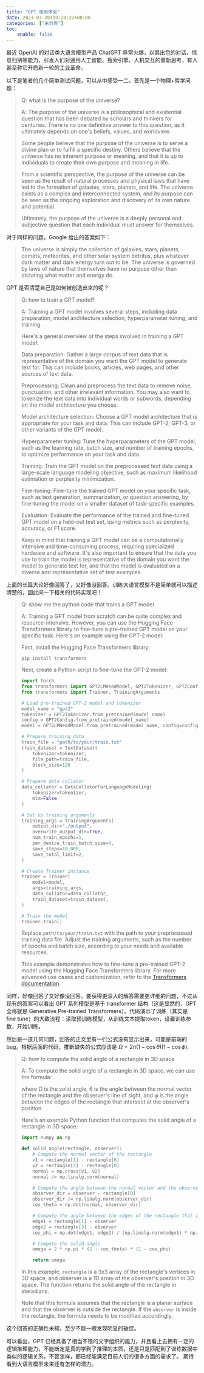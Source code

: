 ```yaml
---
title: "GPT 使用体验"
date: 2023-03-20T19:20:22+08:00
categories: ["未分类"]
toc:
    enable: false
---
```


最近 OpenAI 的对话类大语言模型产品 ChatGPT 异常火爆，以其出色的对话、信息归纳等能力，引发人们对通用人工智能、搜索引擎、人机交互的重新思考，有人甚至称它开启新一轮的工业革命。

以下是笔者的几个简单测试问题，可以从中感受一二。首先是一个物理+哲学问题：

> Q: what is the purpose of the universe?
> 
> A: The purpose of the universe is a philosophical and existential question that has been debated by scholars and thinkers for centuries. There is no one definitive answer to this question, as it ultimately depends on one's beliefs, values, and worldview.
> 
> Some people believe that the purpose of the universe is to serve a divine plan or to fulfill a specific destiny. Others believe that the universe has no inherent purpose or meaning, and that it is up to individuals to create their own purpose and meaning in life.
> 
> From a scientific perspective, the purpose of the universe can be seen as the result of natural processes and physical laws that have led to the formation of galaxies, stars, planets, and life. The universe exists as a complex and interconnected system, and its purpose can be seen as the ongoing exploration and discovery of its own nature and potential.
> 
> Ultimately, the purpose of the universe is a deeply personal and subjective question that each individual must answer for themselves.

对于同样的问题，Google 给出的答案如下：

> The universe is simply the collection of galaxies, stars, planets, comets, meteorites, and other solar system detritus, plus whatever dark matter and dark energy turn out to be. The universe is governed by laws of nature that themselves have no purpose other than dictating what matter and energy do.

GPT 是否清楚自己是如何被创造出来的呢？

> Q: how to train a GPT model?
> 
> A: Training a GPT model involves several steps, including data preparation, model architecture selection, hyperparameter tuning, and training.
> 
> Here's a general overview of the steps involved in training a GPT model:
> 
> Data preparation: Gather a large corpus of text data that is representative of the domain you want the GPT model to generate text for. This can include books, articles, web pages, and other sources of text data.
> 
> Preprocessing: Clean and preprocess the text data to remove noise, punctuation, and other irrelevant information. You may also want to tokenize the text data into individual words or subwords, depending on the model architecture you choose.
> 
> Model architecture selection: Choose a GPT model architecture that is appropriate for your task and data. This can include GPT-2, GPT-3, or other variants of the GPT model.
> 
> Hyperparameter tuning: Tune the hyperparameters of the GPT model, such as the learning rate, batch size, and number of training epochs, to optimize performance on your task and data.
> 
> Training: Train the GPT model on the preprocessed text data using a large-scale language modeling objective, such as maximum likelihood estimation or perplexity minimization.
> 
> Fine-tuning: Fine-tune the trained GPT model on your specific task, such as text generation, summarization, or question answering, by fine-tuning the model on a smaller dataset of task-specific examples.
> 
> Evaluation: Evaluate the performance of the trained and fine-tuned GPT model on a held-out test set, using metrics such as perplexity, accuracy, or F1 score.
> 
> Keep in mind that training a GPT model can be a computationally intensive and time-consuming process, requiring specialized hardware and software. It's also important to ensure that the data you use to train the model is representative of the domain you want the model to generate text for, and that the model is evaluated on a diverse and representative set of test examples.

上面的长篇大论好像回答了，又好像没回答。训练大语言模型不是简单就可以描述清楚的，因此问一下相关的代码实现吧！

> Q: show me the python code that trains a GPT model
> 
> A: Training a GPT model from scratch can be quite complex and resource-intensive. However, you can use the Hugging Face Transformers library to fine-tune a pre-trained GPT model on your specific task. Here's an example using the GPT-2 model:
> 
> First, install the Hugging Face Transformers library:
> ```shell
> pip install transformers
> ```
> 
> Next, create a Python script to fine-tune the GPT-2 model:
> ```python
> import torch
> from transformers import GPT2LMHeadModel, GPT2Tokenizer, GPT2Config, TextDataset, DataCollatorForLanguageModeling
> from transformers import Trainer, TrainingArguments
> 
> # Load pre-trained GPT-2 model and tokenizer
> model_name = "gpt2"
> tokenizer = GPT2Tokenizer.from_pretrained(model_name)
> config = GPT2Config.from_pretrained(model_name)
> model = GPT2LMHeadModel.from_pretrained(model_name, config=config)
> 
> # Prepare training data
> train_file = "path/to/your/train.txt"
> train_dataset = TextDataset(
>     tokenizer=tokenizer,
>     file_path=train_file,
>     block_size=128
> )
> 
> # Prepare data collator
> data_collator = DataCollatorForLanguageModeling(
>     tokenizer=tokenizer,
>     mlm=False
> )
> 
> # Set up training arguments
> training_args = TrainingArguments(
>     output_dir="./output",
>     overwrite_output_dir=True,
>     num_train_epochs=1,
>     per_device_train_batch_size=4,
>     save_steps=10_000,
>     save_total_limit=2,
> )
> 
> # Create Trainer instance
> trainer = Trainer(
>     model=model,
>     args=training_args,
>     data_collator=data_collator,
>     train_dataset=train_dataset,
> )
> 
> # Train the model
> trainer.train()
> ```
> Replace `path/to/your/train.txt` with the path to your preprocessed training data file. Adjust the training arguments, such as the number of epochs and batch size, according to your needs and available resources.
> 
> This example demonstrates how to fine-tune a pre-trained GPT-2 model using the Hugging Face Transformers library. For more advanced use cases and customization, refer to the [Transformers documentation](https://huggingface.co/transformers/).

同样，好像回答了又好像没回答。要获得更深入的解答需要更详细的问题，不过从现有的答案可以看出 GPT 系列模型是基于 transformer 结构（这是显然的，GPT 全称就是 Generative Pre-trained Transformers）。代码演示了训练（其实是 fine tune）的大致流程：读取预训练模型，从训练文本提取token，设置训练参数，开始训练。

然后是一道几何问题，回答的正文里有一行公式没有显示出来，可能是前端的 bug。根据后面的代码，推断缺失的公式应该是 $\Omega=2\pi(1-\cos\theta)(1-\cos\phi)$.

> Q: how to compute the solid angle of a rectangle in 3D space
> 
> A: To compute the solid angle of a rectangle in 3D space, we can use the formula:
> 
> where Ω is the solid angle, θ is the angle between the normal vector of the rectangle and the observer's line of sight, and φ is the angle between the edges of the rectangle that intersect at the observer's position.
> 
> Here's an example Python function that computes the solid angle of a rectangle in 3D space:
> ```python
> import numpy as np
> 
> def solid_angle(rectangle, observer):
>     # Compute the normal vector of the rectangle
>     v1 = rectangle[1] - rectangle[0]
>     v2 = rectangle[2] - rectangle[0]
>     normal = np.cross(v1, v2)
>     normal /= np.linalg.norm(normal)
> 
>     # Compute the angle between the normal vector and the observer's line of sight
>     observer_dir = observer - rectangle[0]
>     observer_dir /= np.linalg.norm(observer_dir)
>     cos_theta = np.dot(normal, observer_dir)
> 
>     # Compute the angle between the edges of the rectangle that intersect at the observer's position
>     edge1 = rectangle[1] - observer
>     edge2 = rectangle[3] - observer
>     cos_phi = np.dot(edge1, edge2) / (np.linalg.norm(edge1) * np.linalg.norm(edge2))
> 
>     # Compute the solid angle
>     omega = 2 * np.pi * (1 - cos_theta) * (1 - cos_phi)
> 
>     return omega
> ```
> In this example, `rectangle` is a 3x3 array of the rectangle's vertices in 3D space, and observer is a 1D array of the observer's position in 3D space. The function returns the solid angle of the rectangle in steradians.
> 
> Note that this formula assumes that the rectangle is a planar surface and that the observer is outside the rectangle. If the `observer` is inside the rectangle, the formula needs to be modified accordingly.

这个回答的正确性未知，至少不能一眼发现明显的破绽。

可以看出，GPT 已经具备了相当不错的文字组织的能力，并且看上去拥有一定的逻辑推理能力，不能断定是真的学到了推理的本质，还是只是匹配到了训练数据中类似的逻辑关系，不管怎样，都已经能满足目前人们的很多方面的需求了。
期待看到大语言模型未来还有怎样的潜力。
